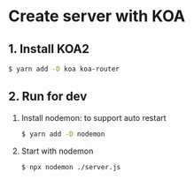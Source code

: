 # Create server with KOA

## 1. Install KOA2

  ```bash
  $ yarn add -D koa koa-router
  ```

## 2. Run for dev

1. Install nodemon: to support auto restart

    ```bash
    $ yarn add -D nodemon
    ```

2. Start with nodemon

    ```bash
    $ npx nodemon ./server.js
    ```
